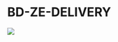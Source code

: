 # BD-ZE-DELIVERY
<img src="https://github.com/carlosgoncalves99/BD-ZE-DELIVERY/assets/138076792/85dd6fbc-b7f1-4da1-99eb-08e4068fd1bd" alr="minha imagem">




